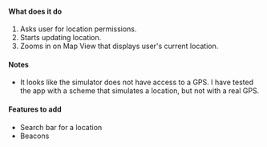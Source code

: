 #### What does it do
1. Asks user for location permissions. 
2. Starts updating location. 
3. Zooms in on Map View that displays user's current location. 

#### Notes
* It looks like the simulator does not have access to a GPS. I have tested the app with a scheme that simulates a location, but not with a real GPS.

#### Features to add
* Search bar for a location
* Beacons
